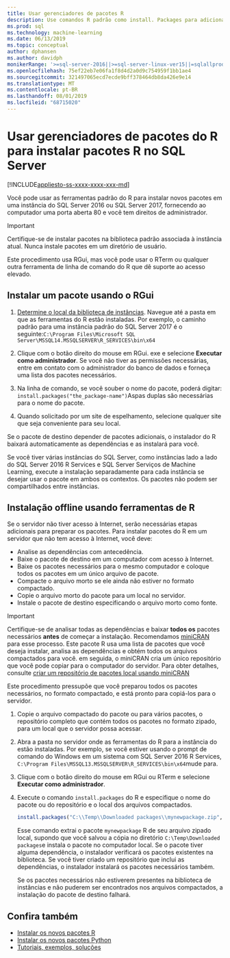 ```yaml
---
title: Usar gerenciadores de pacotes R
description: Use comandos R padrão como install. Packages para adicionar novos pacotes de R a SQL Server 2016 R Services ou SQL Server Serviços de Machine Learning (no banco de dados).
ms.prod: sql
ms.technology: machine-learning
ms.date: 06/13/2019
ms.topic: conceptual
author: dphansen
ms.author: davidph
monikerRange: '>=sql-server-2016||>=sql-server-linux-ver15||=sqlallproducts-allversions'
ms.openlocfilehash: 75ef22eb7e06fa1f8d4d2a0d9c754959f1bb1ae4
ms.sourcegitcommit: 321497065ecd7ecde9bff378464db8da426e9e14
ms.translationtype: MT
ms.contentlocale: pt-BR
ms.lasthandoff: 08/01/2019
ms.locfileid: "68715020"
---
```

# <a name="use-r-package-managers-to-install-r-packages-on-sql-server"></a>Usar gerenciadores de pacotes do R para instalar pacotes R no SQL Server
[!INCLUDE[appliesto-ss-xxxx-xxxx-xxx-md](../../includes/appliesto-ss-xxxx-xxxx-xxx-md.md)]

Você pode usar as ferramentas padrão do R para instalar novos pacotes em uma instância do SQL Server 2016 ou SQL Server 2017, fornecendo ao computador uma porta aberta 80 e você tem direitos de administrador.

> [!IMPORTANT] 
> Certifique-se de instalar pacotes na biblioteca padrão associada à instância atual. Nunca instale pacotes em um diretório de usuário.

Este procedimento usa RGui, mas você pode usar o RTerm ou qualquer outra ferramenta de linha de comando do R que dê suporte ao acesso elevado.

## <a name="install-a-package-using-rgui"></a>Instalar um pacote usando o RGui

1. [Determine o local da biblioteca de instâncias](../package-management/default-packages.md). Navegue até a pasta em que as ferramentas do R estão instaladas. Por exemplo, o caminho padrão para uma instância padrão do SQL Server 2017 é o seguinte:`C:\Program Files\Microsoft SQL Server\MSSQL14.MSSQLSERVER\R_SERVICES\bin\x64`

1. Clique com o botão direito do mouse em RGui. exe e selecione **Executar como administrador**. Se você não tiver as permissões necessárias, entre em contato com o administrador do banco de dados e forneça uma lista dos pacotes necessários.

1. Na linha de comando, se você souber o nome do pacote, poderá digitar: `install.packages("the_package-name")`Aspas duplas são necessárias para o nome do pacote.

1. Quando solicitado por um site de espelhamento, selecione qualquer site que seja conveniente para seu local.

Se o pacote de destino depender de pacotes adicionais, o instalador do R baixará automaticamente as dependências e as instalará para você.

Se você tiver várias instâncias do SQL Server, como instâncias lado a lado do SQL Server 2016 R Services e SQL Server Serviços de Machine Learning, execute a instalação separadamente para cada instância se desejar usar o pacote em ambos os contextos. Os pacotes não podem ser compartilhados entre instâncias.

## <a name = "bkmk_offlineInstall"></a>Instalação offline usando ferramentas de R

Se o servidor não tiver acesso à Internet, serão necessárias etapas adicionais para preparar os pacotes. Para instalar pacotes do R em um servidor que não tem acesso à Internet, você deve:

+ Analise as dependências com antecedência.
+ Baixe o pacote de destino em um computador com acesso à Internet.
+ Baixe os pacotes necessários para o mesmo computador e coloque todos os pacotes em um único arquivo de pacote.
+ Compacte o arquivo morto se ele ainda não estiver no formato compactado.
+ Copie o arquivo morto do pacote para um local no servidor.
+ Instale o pacote de destino especificando o arquivo morto como fonte.

> [!IMPORTANT] 
>  Certifique-se de analisar todas as dependências e baixar **todos os** pacotes necessários **antes** de começar a instalação. Recomendamos [miniCRAN](https://mran.microsoft.com/package/miniCRAN) para esse processo. Este pacote R usa uma lista de pacotes que você deseja instalar, analisa as dependências e obtém todos os arquivos compactados para você. em seguida, o miniCRAN cria um único repositório que você pode copiar para o computador do servidor. Para obter detalhes, consulte [criar um repositório de pacotes local usando miniCRAN](create-a-local-package-repository-using-minicran.md)

Este procedimento pressupõe que você preparou todos os pacotes necessários, no formato compactado, e está pronto para copiá-los para o servidor.

1. Copie o arquivo compactado do pacote ou para vários pacotes, o repositório completo que contém todos os pacotes no formato zipado, para um local que o servidor possa acessar.

2. Abra a pasta no servidor onde as ferramentas do R para a instância do estão instaladas. Por exemplo, se você estiver usando o prompt de comando do Windows em um sistema com SQL Server 2016 R Services, `C:\Program Files\MSSQL13.MSSQLSERVER\R_SERVICES\bin\x64`mude para.

3. Clique com o botão direito do mouse em RGui ou RTerm e selecione **Executar como administrador**.

4. Execute o comando `install.packages` do R e especifique o nome do pacote ou do repositório e o local dos arquivos compactados.

    ```R
    install.packages("C:\\Temp\\Downloaded packages\\mynewpackage.zip", repos=NULL)
    ```

    Esse comando extrai o pacote `mynewpackage` R de seu arquivo zipado local, supondo que você salvou a cópia no diretório `C:\Temp\Downloaded packages`e instala o pacote no computador local. Se o pacote tiver alguma dependência, o instalador verificará os pacotes existentes na biblioteca. Se você tiver criado um repositório que inclui as dependências, o instalador instalará os pacotes necessários também.

    Se os pacotes necessários não estiverem presentes na biblioteca de instâncias e não puderem ser encontrados nos arquivos compactados, a instalação do pacote de destino falhará.

## <a name="see-also"></a>Confira também

+ [Instalar os novos pacotes R](install-additional-r-packages-on-sql-server.md)
+ [Instalar os novos pacotes Python](../python/install-additional-python-packages-on-sql-server.md)
+ [Tutoriais, exemplos, soluções](../tutorials/machine-learning-services-tutorials.md)
